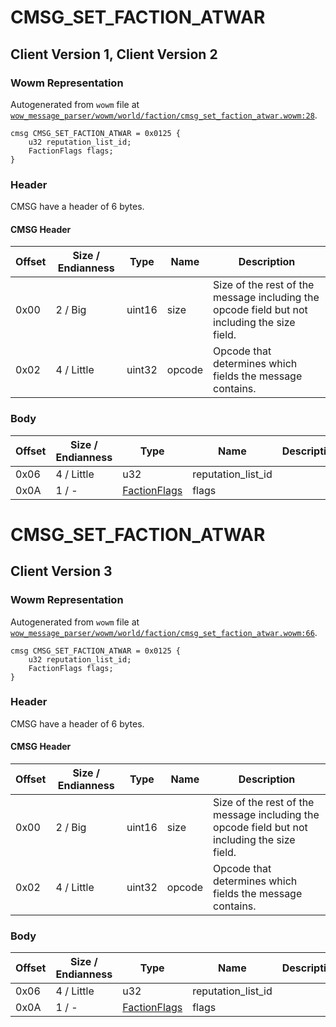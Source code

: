 # CMSG_SET_FACTION_ATWAR

## Client Version 1, Client Version 2

### Wowm Representation

Autogenerated from `wowm` file at [`wow_message_parser/wowm/world/faction/cmsg_set_faction_atwar.wowm:28`](https://github.com/gtker/wow_messages/tree/main/wow_message_parser/wowm/world/faction/cmsg_set_faction_atwar.wowm#L28).
```rust,ignore
cmsg CMSG_SET_FACTION_ATWAR = 0x0125 {
    u32 reputation_list_id;
    FactionFlags flags;
}
```
### Header

CMSG have a header of 6 bytes.

#### CMSG Header

| Offset | Size / Endianness | Type   | Name   | Description |
| ------ | ----------------- | ------ | ------ | ----------- |
| 0x00   | 2 / Big           | uint16 | size   | Size of the rest of the message including the opcode field but not including the size field.|
| 0x02   | 4 / Little        | uint32 | opcode | Opcode that determines which fields the message contains.|

### Body

| Offset | Size / Endianness | Type | Name | Description | Comment |
| ------ | ----------------- | ---- | ---- | ----------- | ------- |
| 0x06 | 4 / Little | u32 | reputation_list_id |  |  |
| 0x0A | 1 / - | [FactionFlags](factionflags.md) | flags |  |  |

# CMSG_SET_FACTION_ATWAR

## Client Version 3

### Wowm Representation

Autogenerated from `wowm` file at [`wow_message_parser/wowm/world/faction/cmsg_set_faction_atwar.wowm:66`](https://github.com/gtker/wow_messages/tree/main/wow_message_parser/wowm/world/faction/cmsg_set_faction_atwar.wowm#L66).
```rust,ignore
cmsg CMSG_SET_FACTION_ATWAR = 0x0125 {
    u32 reputation_list_id;
    FactionFlags flags;
}
```
### Header

CMSG have a header of 6 bytes.

#### CMSG Header

| Offset | Size / Endianness | Type   | Name   | Description |
| ------ | ----------------- | ------ | ------ | ----------- |
| 0x00   | 2 / Big           | uint16 | size   | Size of the rest of the message including the opcode field but not including the size field.|
| 0x02   | 4 / Little        | uint32 | opcode | Opcode that determines which fields the message contains.|

### Body

| Offset | Size / Endianness | Type | Name | Description | Comment |
| ------ | ----------------- | ---- | ---- | ----------- | ------- |
| 0x06 | 4 / Little | u32 | reputation_list_id |  |  |
| 0x0A | 1 / - | [FactionFlags](factionflags.md) | flags |  |  |

